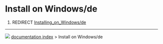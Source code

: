 # Install on Windows/de
1.  REDIRECT [Installing_on_Windows/de](Installing_on_Windows/de.md)



---
![](images/Button_right.svg) [documentation index](../README.md) > Install on Windows/de
